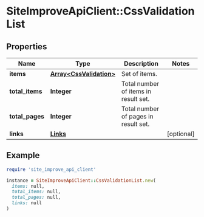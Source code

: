 # SiteImproveApiClient::CssValidationList

## Properties

| Name | Type | Description | Notes |
| ---- | ---- | ----------- | ----- |
| **items** | [**Array&lt;CssValidation&gt;**](CssValidation.md) | Set of items. |  |
| **total_items** | **Integer** | Total number of items in result set. |  |
| **total_pages** | **Integer** | Total number of pages in result set. |  |
| **links** | [**Links**](Links.md) |  | [optional] |

## Example

```ruby
require 'site_improve_api_client'

instance = SiteImproveApiClient::CssValidationList.new(
  items: null,
  total_items: null,
  total_pages: null,
  links: null
)
```

